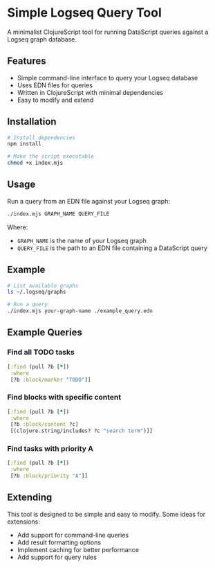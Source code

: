 # Simple Logseq Query Tool

A minimalist ClojureScript tool for running DataScript queries against a Logseq graph database.

## Features

- Simple command-line interface to query your Logseq database
- Uses EDN files for queries
- Written in ClojureScript with minimal dependencies
- Easy to modify and extend

## Installation

```bash
# Install dependencies
npm install

# Make the script executable
chmod +x index.mjs
```

## Usage

Run a query from an EDN file against your Logseq graph:

```bash
./index.mjs GRAPH_NAME QUERY_FILE
```

Where:
- `GRAPH_NAME` is the name of your Logseq graph
- `QUERY_FILE` is the path to an EDN file containing a DataScript query

## Example

```bash
# List available graphs
ls ~/.logseq/graphs

# Run a query
./index.mjs your-graph-name ./example_query.edn
```

## Example Queries

### Find all TODO tasks
```clojure
[:find (pull ?b [*])
 :where
 [?b :block/marker "TODO"]]
```

### Find blocks with specific content
```clojure
[:find (pull ?b [*])
 :where
 [?b :block/content ?c]
 [(clojure.string/includes? ?c "search term")]]
```

### Find tasks with priority A
```clojure
[:find (pull ?b [*])
 :where
 [?b :block/priority "A"]]
```

## Extending

This tool is designed to be simple and easy to modify. Some ideas for extensions:

- Add support for command-line queries
- Add result formatting options
- Implement caching for better performance
- Add support for query rules
